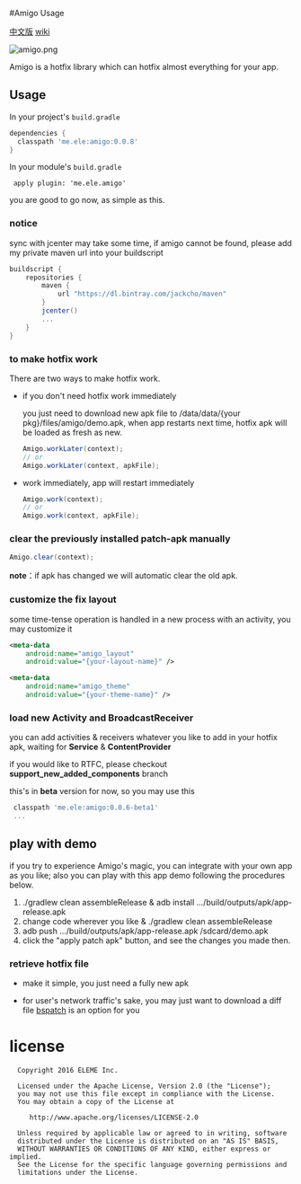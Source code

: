 #Amigo Usage

[中文版](https://github.com/eleme/Amigo/blob/master/README_zh.md#amigo)
[wiki](https://github.com/eleme/Amigo/wiki)

![amigo.png](http://amigotheband.com/wp-content/uploads/2015/02/logo_amigo-yellow.png)  

Amigo is a hotfix library which can hotfix almost everything for your app.

## Usage
In your project's `build.gradle`

```groovy
dependencies {
  classpath 'me.ele:amigo:0.0.8'
}
```
In your module's `build.gradle`

```
 apply plugin: 'me.ele.amigo'
```

you are good to go now, as simple as this.

### notice 

sync with jcenter may take some time, if amigo cannot be found, please add my private maven url into your buildscript

```groovy
buildscript {
    repositories {
        maven {
            url "https://dl.bintray.com/jackcho/maven"
        }
        jcenter()
        ...
    }
}
```

### to make hotfix work
There are two ways to make hotfix work.

* if you don't need hotfix work immediately

	you just need to download new apk file to /data/data/{your pkg}/files/amigo/demo.apk,
	when app restarts next time, hotfix apk will be loaded as fresh as new.

	```java
    Amigo.workLater(context);
    // or
    Amigo.workLater(context, apkFile);
    ```

* work immediately, app will restart immediately

	```java
	Amigo.work(context);
    // or
	Amigo.work(context, apkFile);
	```


### clear the previously installed patch-apk manually

```java
Amigo.clear(context);
```
**note**：if apk has changed we will automatic clear the old apk.

### customize the fix layout
some time-tense operation is handled in a new process with an activity, you may customize it

```xml
<meta-data
    android:name="amigo_layout"
    android:value="{your-layout-name}" />

<meta-data
    android:name="amigo_theme"
    android:value="{your-theme-name}" />

```

### load new Activity and BroadcastReceiver

you can add activities & receivers whatever you like to add in your hotfix apk,
waiting for **Service** & **ContentProvider**

if you would like to RTFC, please checkout **support_new_added_components** branch

this's in **beta** version for now, so you may use this

```groovy
 classpath 'me.ele:amigo:0.0.6-beta1'
 ...

```

play with demo
----

if you try to experience Amigo's magic, you can integrate with your own app as you like;
also you can play with this app demo following the procedures below.

   1. ./gradlew clean assembleRelease & adb install .../build/outputs/apk/app-release.apk
   2. change code wherever you like & ./gradlew clean assembleRelease
   3. adb push .../build/outputs/apk/app-release.apk /sdcard/demo.apk
   4. click the "apply patch apk" button, and see the changes you made then.
   
### retrieve hotfix file

- make it simple, you just need a fully new apk

- for user's network traffic's sake, you may just want to download a diff file
  [bspatch](https://github.com/eleme/bspatch) is an option for you


license
====

	  Copyright 2016 ELEME Inc.

	  Licensed under the Apache License, Version 2.0 (the "License");
	  you may not use this file except in compliance with the License.
	  You may obtain a copy of the License at

	     http://www.apache.org/licenses/LICENSE-2.0

	  Unless required by applicable law or agreed to in writing, software
	  distributed under the License is distributed on an "AS IS" BASIS,
	  WITHOUT WARRANTIES OR CONDITIONS OF ANY KIND, either express or implied.
	  See the License for the specific language governing permissions and
	  limitations under the License.
